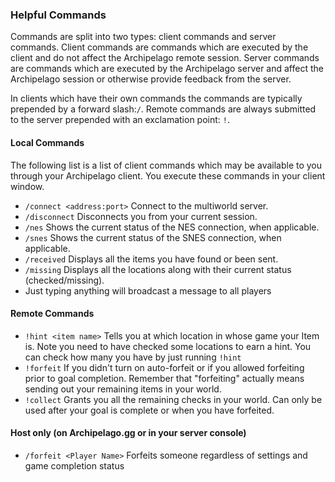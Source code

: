 ### Helpful Commands
Commands are split into two types: client commands and server commands. Client commands are commands which are executed by the client and do not affect the Archipelago remote session. Server commands are commands which are executed by the Archipelago server and affect the Archipelago session or otherwise provide feedback from the server.

In clients which have their own commands the commands are typically prepended by a forward slash:`/`. Remote commands are always submitted to the server prepended with an exclamation point: `!`.

#### Local Commands
The following list is a list of client commands which may be available to you through your Archipelago client. You execute these commands in your client window.

- `/connect <address:port>` Connect to the multiworld server.
- `/disconnect` Disconnects you from your current session.
- `/nes` Shows the current status of the NES connection, when applicable.
- `/snes` Shows the current status of the SNES connection, when applicable.
- `/received` Displays all the items you have found or been sent.
- `/missing` Displays all the locations along with their current status (checked/missing).
- Just typing anything will broadcast a message to all players

#### Remote Commands
- `!hint <item name>` Tells you at which location in whose game your Item is. Note you need to have checked some locations to earn a hint. You can check how many you have by just running `!hint`
- `!forfeit` If you didn't turn on auto-forfeit or if you allowed forfeiting prior to goal completion. Remember that "forfeiting" actually means sending out your remaining items in your world.
- `!collect` Grants you all the remaining checks in your world. Can only be used after your goal is complete or when you have forfeited.

#### Host only (on Archipelago.gg or in your server console)
- `/forfeit <Player Name>` Forfeits someone regardless of settings and game completion status
